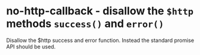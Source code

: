 # no-http-callback - disallow the `$http` methods `success()` and `error()`

Disallow the $http success and error function.
Instead the standard promise API should be used.

<!-- WARNING: Generated documentation. Edit docs and examples in the rule and examples file ('rules/no-http-callback.js', 'examples/no-http-callback.js'). -->
